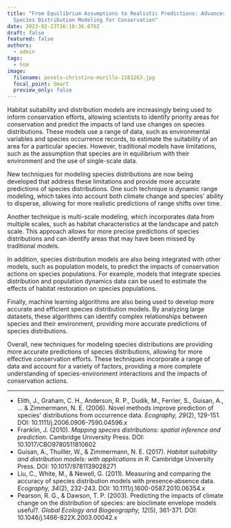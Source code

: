 ```yaml
---
title: "From Equilibrium Assumptions to Realistic Predictions: Advances in
  Species Distribution Modeling for Conservation"
date: 2023-02-23T16:10:36.076Z
draft: false
featured: false
authors:
  - admin
tags:
  - hsm
image:
  filename: pexels-christina-morillo-1181263.jpg
  focal_point: Smart
  preview_only: false
---
```

<!--StartFragment-->

Habitat suitability and distribution models are increasingly being used to inform conservation efforts, allowing scientists to identify priority areas for conservation and predict the impacts of land use changes on species distributions. These models use a range of data, such as environmental variables and species occurrence records, to estimate the suitability of an area for a particular species. However, traditional models have limitations, such as the assumption that species are in equilibrium with their environment and the use of single-scale data.

<!--EndFragment-->

<!--StartFragment-->

<!-- wp:paragraph -->

New techniques for modeling species distributions are now being developed that address these limitations and provide more accurate predictions of species distributions. One such technique is dynamic range modeling, which takes into account both climate change and species' ability to disperse, allowing for more realistic predictions of range shifts over time.

<!-- /wp:paragraph -->

<!-- wp:paragraph -->

Another technique is multi-scale modeling, which incorporates data from multiple scales, such as habitat characteristics at the landscape and patch scale. This approach allows for more precise predictions of species distributions and can identify areas that may have been missed by traditional models.

<!-- /wp:paragraph -->

<!-- wp:paragraph -->

In addition, species distribution models are also being integrated with other models, such as population models, to predict the impacts of conservation actions on species populations. For example, models that integrate species distribution and population dynamics data can be used to estimate the effects of habitat restoration on species populations.

<!-- /wp:paragraph -->

<!-- wp:paragraph -->

Finally, machine learning algorithms are also being used to develop more accurate and efficient species distribution models. By analyzing large datasets, these algorithms can identify complex relationships between species and their environment, providing more accurate predictions of species distributions.

<!-- /wp:paragraph -->

<!-- wp:paragraph -->

Overall, new techniques for modeling species distributions are providing more accurate predictions of species distributions, allowing for more effective conservation efforts. These techniques incorporate a range of data and account for a variety of factors, providing a more complete understanding of species-environment interactions and the impacts of conservation actions.

<!-- /wp:paragraph -->

<!--EndFragment-->

<!--StartFragment-->

<!-- wp:separator -->

- - -

<!-- /wp:separator -->

<!--EndFragment-->

<!--StartFragment-->

<!-- wp:list -->

* Elith, J., Graham, C. H., Anderson, R. P., Dudík, M., Ferrier, S., Guisan, A., ... & Zimmermann, N. E. (2006). Novel methods improve prediction of species' distributions from occurrence data. *Ecography, 29*(2), 129-151. DOI: 10.1111/j.2006.0906-7590.04596.x
* Franklin, J. (2010). *Mapping species distributions: spatial inference and prediction.* Cambridge University Press. DOI: 10.1017/CBO9780511810602
* Guisan, A., Thuiller, W., & Zimmermann, N. E. (2017). *Habitat suitability and distribution models: with applications in R*. Cambridge University Press. DOI: 10.1017/9781139028271
* Liu, C., White, M., & Newell, G. (2011). Measuring and comparing the accuracy of species distribution models with presence‐absence data. *Ecography, 34*(2), 232-243. DOI: 10.1111/j.1600-0587.2010.06354.x
* Pearson, R. G., & Dawson, T. P. (2003). Predicting the impacts of climate change on the distribution of species: are bioclimate envelope models useful?*.* *Global Ecology and Biogeography, 12*(5), 361-371. DOI: 10.1046/j.1466-822X.2003.00042.x

<!-- /wp:list -->

<!--EndFragment-->